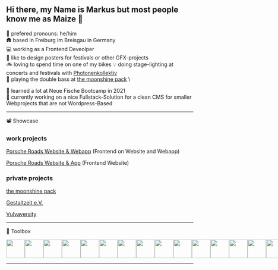 ## Hi there, my Name is Markus but most people know me as Maize 👋

🙂 prefered pronouns: he/him \
🛖 based in Freiburg im Breisgau in Germany \
💻 working as a Frontend Deveolper\
🎨 like to design posters for festivals or other GFX-projects \
🚲 loving to spend time on one of my bikes 
💡 doing stage-lighting at concerts and festivals with <a href="https://photonenkollektiv.de">Photonenkollektiv</a> \
🎻 playing the double bass at <a href="https://themoonshinepack.com">the moonshine pack</a> \ 

🧠 learned a lot at Neue Fische Bootcamp in 2021 \
🔭 currently working on a nice Fullstack-Solution for a clean CMS for smaller Webprojects that are not Wordpress-Based

---
📽️ Showcase

### work projects
 <a href="https://roads.porsche.com">Porsche Roads Website & Webapp</a> 
(Frontend on Website and Webapp) 

 <a href="https://euro.com">Porsche Roads Website & App</a>
 (Frontend Website) 

### private projects 
 <a href="https://themoonshinepack.com">the moonshine pack</a> 
 
 <a href="https://gestaltzeit.de">Gestaltzeit e.V.</a> 
 
 <a href="https://vulvaversity.de">Vulvaversity</a> 
 
---

🧰 Toolbox

<div style="display: flex; gap:'10px'">
<img width="50" height="50" src="https://cdn.jsdelivr.net/gh/devicons/devicon@latest/icons/html5/html5-original.svg" />
<img width="50" height="50" src="https://cdn.jsdelivr.net/gh/devicons/devicon@latest/icons/css3/css3-original.svg" />
<img width="50" height="50" src="https://cdn.jsdelivr.net/gh/devicons/devicon@latest/icons/javascript/javascript-original.svg" />
<img width="50" height="50" src="https://cdn.jsdelivr.net/gh/devicons/devicon@latest/icons/react/react-original.svg" />
<img width="50" height="50" src="https://cdn.jsdelivr.net/gh/devicons/devicon@latest/icons/sass/sass-original.svg" />
<img width="50" height="50" src="https://cdn.jsdelivr.net/gh/devicons/devicon@latest/icons/wordpress/wordpress-plain.svg" />
<img width="50" height="50" src="https://cdn.jsdelivr.net/gh/devicons/devicon@latest/icons/docker/docker-original.svg" />
<img width="50" height="50" src="https://cdn.jsdelivr.net/gh/devicons/devicon@latest/icons/figma/figma-original.svg" />
<img width="50" height="50" src="https://cdn.jsdelivr.net/gh/devicons/devicon@latest/icons/filezilla/filezilla-original.svg" />
<img width="50" height="50" src="https://cdn.jsdelivr.net/gh/devicons/devicon@latest/icons/github/github-original.svg" />
<img width="50" height="50" src="https://cdn.jsdelivr.net/gh/devicons/devicon@latest/icons/gitlab/gitlab-original.svg" />
<img width="50" height="50" src="https://cdn.jsdelivr.net/gh/devicons/devicon@latest/icons/inkscape/inkscape-original.svg" />
<img width="50" height="50" src="https://cdn.jsdelivr.net/gh/devicons/devicon@latest/icons/jira/jira-original-wordmark.svg" />
<img width="50" height="50" src="https://cdn.jsdelivr.net/gh/devicons/devicon@latest/icons/materialui/materialui-original.svg" />
<img width="50" height="50" src="https://cdn.jsdelivr.net/gh/devicons/devicon@latest/icons/nextjs/nextjs-original.svg" />
<img width="50" height="50" src="https://cdn.jsdelivr.net/gh/devicons/devicon@latest/icons/npm/npm-original-wordmark.svg" />
<img width="50" height="50" src="https://cdn.jsdelivr.net/gh/devicons/devicon@latest/icons/notion/notion-original.svg" />
<img width="50" height="50" src="https://cdn.jsdelivr.net/gh/devicons/devicon@latest/icons/photoshop/photoshop-original.svg" />
<img width="50" height="50" src="https://cdn.jsdelivr.net/gh/devicons/devicon@latest/icons/php/php-original.svg" />
<img width="50" height="50" src="https://cdn.jsdelivr.net/gh/devicons/devicon@latest/icons/postman/postman-original.svg" />
<img width="50" height="50" src="https://cdn.jsdelivr.net/gh/devicons/devicon@latest/icons/storybook/storybook-original.svg" />
<img width="50" height="50" src="https://cdn.jsdelivr.net/gh/devicons/devicon@latest/icons/visualstudio/visualstudio-original.svg" />
</div>

---

          

